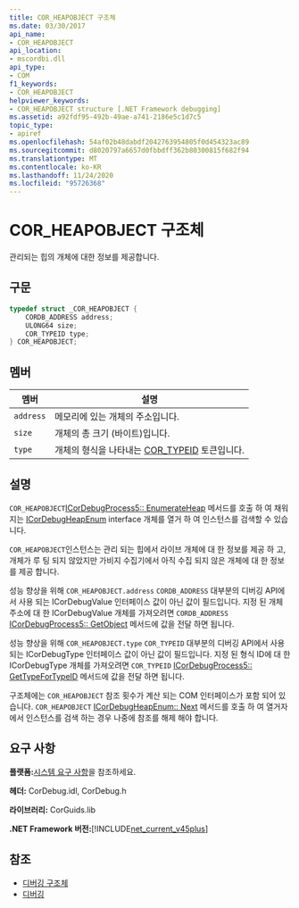 ```yaml
---
title: COR_HEAPOBJECT 구조체
ms.date: 03/30/2017
api_name:
- COR_HEAPOBJECT
api_location:
- mscordbi.dll
api_type:
- COM
f1_keywords:
- COR_HEAPOBJECT
helpviewer_keywords:
- COR_HEAPOBJECT structure [.NET Framework debugging]
ms.assetid: a92fdf95-492b-49ae-a741-2186e5c1d7c5
topic_type:
- apiref
ms.openlocfilehash: 54af02b48dabdf2042763954805f0d454323ac89
ms.sourcegitcommit: d8020797a6657d0fbbdff362b80300815f682f94
ms.translationtype: MT
ms.contentlocale: ko-KR
ms.lasthandoff: 11/24/2020
ms.locfileid: "95726368"
---
```

# <a name="cor_heapobject-structure"></a>COR_HEAPOBJECT 구조체

관리되는 힙의 개체에 대한 정보를 제공합니다.  
  
## <a name="syntax"></a>구문  
  
```cpp  
typedef struct _COR_HEAPOBJECT {  
    CORDB_ADDRESS address;
    ULONG64 size;
    COR_TYPEID type;
} COR_HEAPOBJECT;  
```  
  
## <a name="members"></a>멤버  
  
|멤버|설명|  
|------------|-----------------|  
|`address`|메모리에 있는 개체의 주소입니다.|  
|`size`|개체의 총 크기 (바이트)입니다.|  
|`type`|개체의 형식을 나타내는 [COR_TYPEID](cor-typeid-structure.md) 토큰입니다.|  
  
## <a name="remarks"></a>설명  

 `COR_HEAPOBJECT`[ICorDebugProcess5:: EnumerateHeap](icordebugprocess5-enumerateheap-method.md) 메서드를 호출 하 여 채워지는 [ICorDebugHeapEnum](icordebugheapenum-interface.md) interface 개체를 열거 하 여 인스턴스를 검색할 수 있습니다.  
  
 `COR_HEAPOBJECT`인스턴스는 관리 되는 힙에서 라이브 개체에 대 한 정보를 제공 하 고, 개체가 루 팅 되지 않았지만 가비지 수집기에서 아직 수집 되지 않은 개체에 대 한 정보를 제공 합니다.  
  
 성능 향상을 위해 `COR_HEAPOBJECT.address` `CORDB_ADDRESS` 대부분의 디버깅 API에서 사용 되는 ICorDebugValue 인터페이스 값이 아닌 값이 필드입니다. 지정 된 개체 주소에 대 한 ICorDebugValue 개체를 가져오려면 `CORDB_ADDRESS` [ICorDebugProcess5:: GetObject](icordebugprocess5-getobject-method.md) 메서드에 값을 전달 하면 됩니다.  
  
 성능 향상을 위해 `COR_HEAPOBJECT.type` `COR_TYPEID` 대부분의 디버깅 API에서 사용 되는 ICorDebugType 인터페이스 값이 아닌 값이 필드입니다. 지정 된 형식 ID에 대 한 ICorDebugType 개체를 가져오려면 `COR_TYPEID` [ICorDebugProcess5:: GetTypeForTypeID](icordebugprocess5-gettypefortypeid-method.md) 메서드에 값을 전달 하면 됩니다.  
  
 구조체에는 `COR_HEAPOBJECT` 참조 횟수가 계산 되는 COM 인터페이스가 포함 되어 있습니다. `COR_HEAPOBJECT` [ICorDebugHeapEnum:: Next](icordebugheapenum-next-method.md) 메서드를 호출 하 여 열거자에서 인스턴스를 검색 하는 경우 나중에 참조를 해제 해야 합니다.  
  
## <a name="requirements"></a>요구 사항  

 **플랫폼:**[시스템 요구 사항](../../get-started/system-requirements.md)을 참조하세요.  
  
 **헤더:** CorDebug.idl, CorDebug.h  
  
 **라이브러리:** CorGuids.lib  
  
 **.NET Framework 버전:**[!INCLUDE[net_current_v45plus](../../../../includes/net-current-v45plus-md.md)]  
  
## <a name="see-also"></a>참조

- [디버깅 구조체](debugging-structures.md)
- [디버깅](index.md)
